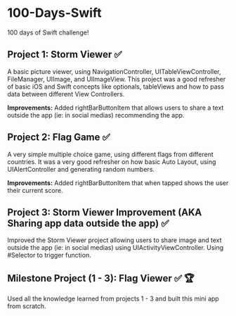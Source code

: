 # 100-Days-Swift
100 days of Swift challenge!

## Project 1: Storm Viewer ✅
A basic picture viewer, using NavigationController, UITableViewController, FileManager, UIImage, and UIImageView.
This project was a good refresher of basic iOS and Swift concepts like optionals, tableViews and how to pass data between different View Controllers.

**Improvements:** Added rightBarButtonItem that allows users to share a text outside the app (ie: in social medias) recommending the app.


## Project 2: Flag Game ✅
A very simple multiple choice game, using different flags from different countries. It was a very good refresher on how basic Auto Layout, using UIAlertController and generating random numbers.

**Improvements:** Added rightBarButtonItem that when tapped shows the user their current score.

## Project 3: Storm Viewer Improvement (AKA Sharing app data outside the app) ✅
Improved the Storm Viewer project allowing users to share image and text outside the app (ie: in social medias) using UIActivityViewController. Using #Selector to trigger function.

## Milestone Project (1 - 3): Flag Viewer ✅ 🏆
Used all the knowledge learned from projects 1 - 3 and built this mini app from scratch.
